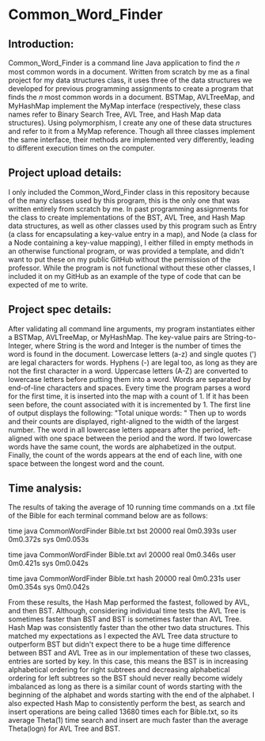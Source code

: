 # Common_Word_Finder
## Introduction:
Common_Word_Finder is a command line Java application to find the 𝑛 most common
words in a document. Written from scratch by me as a final project for my data
structures class, it uses three of the data structures we developed for
previous programming assignments to create a program that finds the 𝑛 most
common words in a document. BSTMap, AVLTreeMap, and MyHashMap implement the
MyMap interface (respectively, these class names refer to Binary Search Tree,
AVL Tree, and Hash Map data structures). Using polymorphism, I create any one
of these data structures and refer to it from a MyMap reference. Though all
three classes implement the same interface, their methods are implemented very
differently, leading to different execution times on the computer.

## Project upload details:
I only included the Common_Word_Finder class in this repository because of the
many classes used by this program, this is the only one that was written
entirely from scratch by me. In past programming assignments for the class
to create implementations of the BST, AVL Tree, and Hash Map data structures,
as well as other classes used by this program such as Entry (a class for
encapsulating a key-value entry in a map), and Node (a class for a Node
containing a key-value mapping), I either filled in empty methods in an
otherwise functional program, or was provided a template, and didn't want
to put these on my public GitHub without the permission of the professor.
While the program is not functional without these other classes, I
included it on my GitHub as an example of the type of code that can be
expected of me to write.

## Project spec details:
After validating all command line arguments, my program instantiates either a
BSTMap, AVLTreeMap, or MyHashMap. The key-value pairs are String-to-Integer,
where String is the word and Integer is the number of times the word is
found in the document. Lowercase letters (a-z) and single quotes (') are legal
characters for words. Hyphens (-) are legal too, as long as they are not the
first character in a word. Uppercase letters (A-Z) are converted to lowercase
letters before putting them into a word. Words are separated by end-of-line
characters and spaces. Every time the program parses a word for the first
time, it is inserted into the map with a count of 1. If it has been seen
before, the count associated with it is incremented by 1. The first line of
output displays the following: "Total unique words: <some positive integer>"
Then up to <limit> words and their counts are displayed, right-aligned to the
width of the largest number. The word in all lowercase letters appears after
the period, left-aligned with one space between the period and the word. If two
lowercase words have the same count, the words are alphabetized in the output.
Finally, the count of the words appears at the end of each line, with one space
between the longest word and the count.

## Time analysis:
The results of taking the average of 10 running time commands on a .txt file of
the Bible for each terminal command below are as follows:

time java CommonWordFinder Bible.txt bst 20000
real	0m0.393s
user	0m0.372s
sys	    0m0.053s

time java CommonWordFinder Bible.txt avl 20000
real	0m0.346s
user	0m0.421s
sys	    0m0.042s

time java CommonWordFinder Bible.txt hash 20000
real	0m0.231s
user	0m0.354s
sys	    0m0.042s

From these results, the Hash Map performed the fastest, followed by AVL, and
then BST. Although, considering individual time tests the AVL Tree is sometimes
faster than BST and BST is sometimes faster than AVL Tree. Hash Map was
consistently faster than the other two data structures. This matched my
expectations as I expected the AVL Tree data structure to outperform BST but
didn't expect there to be a huge time difference between BST and AVL Tree as in
our implementation of these two classes, entries are sorted by key. In this
case, this means the BST is in increasing alphabetical ordering for right
subtrees and decreasing alphabetical ordering for left subtrees so the BST
should never really become widely imbalanced as long as there is a similar
count of words starting with the beginning of the alphabet and words starting
with the end of the alphabet. I also expected Hash Map to consistently
perform the best, as search and insert operations are being called 13680 times
each for Bible.txt, so its average Theta(1) time search and insert are much
faster than the average Theta(logn) for AVL Tree and BST.
